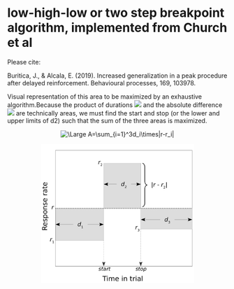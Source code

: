 # low-high-low or two step breakpoint algorithm, implemented from Church et al

Please cite:

Buritica, J., & Alcala, E. (2019). Increased generalization in a peak procedure after delayed reinforcement. Behavioural processes, 169, 103978.

Visual representation of this area to be maximized by an exhaustive algorithm.Because the product of durations <img src="https://latex.codecogs.com/svg.latex?\normalsize&space;d_i"> and the absolute difference <img src="https://latex.codecogs.com/svg.latex?\normalsize&space;|r-r_i|">  are technically areas, we must find the start and stop (or the lower and upper limits of d2) such that the sum of the three areas is maximized.

<div align="center">
  
 ![\Large A=\sum_{i=1}^3d_i\times|r-r_i|](https://latex.codecogs.com/svg.latex?\normalsize&space;A=\sum_{i=1}^3d_i\times|r-r_i|) 
  
 <img src="https://github.com/jealcalat/start_stop_peak_procedure/blob/main/lhl_diagramm-1.png" width="350">
</div>

